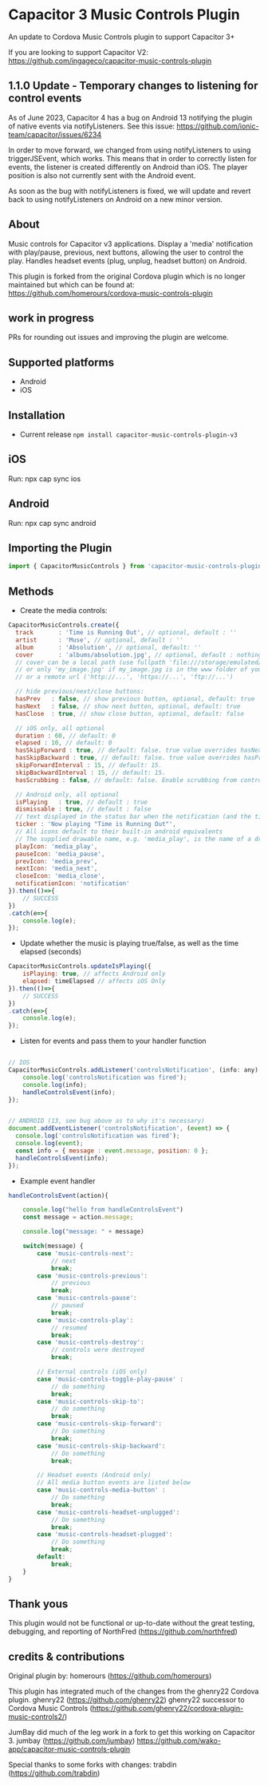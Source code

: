 # Capacitor 3 Music Controls Plugin

An update to Cordova Music Controls plugin to support Capacitor 3+

If you are looking to support Capacitor V2:
https://github.com/ingageco/capacitor-music-controls-plugin

## 1.1.0 Update - Temporary changes to listening for control events

As of June 2023, Capacitor 4 has a bug on Android 13 notifying the plugin of native events via notifyListeners. See this issue: https://github.com/ionic-team/capacitor/issues/6234

In order to move forward, we changed from using notifyListeners to using triggerJSEvent, which works. This means that in order to correctly listen for events, the listener is created differently on Android than iOS. The player position is also not currently sent with the Android event. 

As soon as the bug with notifyListeners is fixed, we will update and revert back to using notifyListeners on Android on a new minor version.

## About

Music controls for Capacitor v3 applications. Display a 'media' notification with play/pause, previous, next buttons, allowing the user to control the play. Handles headset events (plug, unplug, headset button) on Android.

This plugin is forked from the original Cordova plugin which is no longer maintained but which can be found at:
https://github.com/homerours/cordova-music-controls-plugin

##  work in progress

PRs for rounding out issues and improving the plugin are welcome.

## Supported platforms

- Android
- iOS

## Installation

- Current release
`npm install capacitor-music-controls-plugin-v3`

## iOS

Run:
npx cap sync ios

## Android

Run:
npx cap sync android

## Importing the Plugin

```javascript
import { CapacitorMusicControls } from 'capacitor-music-controls-plugin-v3'
```

## Methods

- Create the media controls:
```javascript
CapacitorMusicControls.create({
  track       : 'Time is Running Out', // optional, default : ''
  artist      : 'Muse', // optional, default : ''
  album       : 'Absolution', // optional, default: ''
  cover       : 'albums/absolution.jpg', // optional, default : nothing
  // cover can be a local path (use fullpath 'file:///storage/emulated/...', 
  // or only 'my_image.jpg' if my_image.jpg is in the www folder of your app)
  // or a remote url ('http://...', 'https://...', 'ftp://...')

  // hide previous/next/close buttons:
  hasPrev   : false, // show previous button, optional, default: true
  hasNext   : false, // show next button, optional, default: true
  hasClose  : true, // show close button, optional, default: false

  // iOS only, all optional
  duration : 60, // default: 0
  elapsed : 10, // default: 0
  hasSkipForward : true, // default: false. true value overrides hasNext.
  hasSkipBackward : true, // default: false. true value overrides hasPrev.
  skipForwardInterval : 15, // default: 15.
  skipBackwardInterval : 15, // default: 15.
  hasScrubbing : false, // default: false. Enable scrubbing from control center progress bar 

  // Android only, all optional
  isPlaying   : true, // default : true
  dismissable : true, // default : false
  // text displayed in the status bar when the notification (and the ticker) are updated
  ticker : 'Now playing "Time is Running Out"',
  // All icons default to their built-in android equivalents
  // The supplied drawable name, e.g. 'media_play', is the name of a drawable found under android/res/drawable* folders
  playIcon: 'media_play',
  pauseIcon: 'media_pause',
  prevIcon: 'media_prev',
  nextIcon: 'media_next',
  closeIcon: 'media_close',
  notificationIcon: 'notification'
}).then(()=>{
	// SUCCESS
})
.catch(e=>{
	console.log(e);
});
```

- Update whether the music is playing true/false, as well as the time elapsed (seconds)

```javascript
CapacitorMusicControls.updateIsPlaying({
    isPlaying: true, // affects Android only
    elapsed: timeElapsed // affects iOS Only
}).then(()=>{
	// SUCCESS
})
.catch(e=>{
	console.log(e);
});
```

- Listen for events and pass them to your handler function

```javascript

// IOS
CapacitorMusicControls.addListener('controlsNotification', (info: any) => {
    console.log('controlsNotification was fired');
    console.log(info);
    handleControlsEvent(info);
});


// ANDROID (13, see bug above as to why it's necessary)
document.addEventListener('controlsNotification', (event) => {
  console.log('controlsNotification was fired');
  console.log(event);
  const info = { message : event.message, position: 0 };
  handleControlsEvent(info);
});

```



- Example event handler

```javascript
handleControlsEvent(action){

	console.log("hello from handleControlsEvent")
	const message = action.message;

	console.log("message: " + message)

	switch(message) {
		case 'music-controls-next':
			// next
			break;
		case 'music-controls-previous':
			// previous
			break;
		case 'music-controls-pause':
			// paused
			break;
		case 'music-controls-play':
			// resumed
			break;
		case 'music-controls-destroy':
			// controls were destroyed
			break;

		// External controls (iOS only)
		case 'music-controls-toggle-play-pause' :
			// do something
			break;
		case 'music-controls-skip-to':
			// do something
			break;
		case 'music-controls-skip-forward':
			// Do something
			break;
		case 'music-controls-skip-backward':
			// Do something
			break;

		// Headset events (Android only)
		// All media button events are listed below
		case 'music-controls-media-button' :
			// Do something
			break;
		case 'music-controls-headset-unplugged':
			// Do something
			break;
		case 'music-controls-headset-plugged':
			// Do something
			break;
		default:
			break;
	}
}
```

## Thank yous

This plugin would not be functional or up-to-date without the great testing, debugging, and reporting of NorthFred (https://github.com/northfred)

## credits & contributions

Original plugin by:
homerours (https://github.com/homerours)

This plugin has integrated much of the changes from the ghenry22 Cordova plugin.
ghenry22 (https://github.com/ghenry22)
ghenry22 successor to Cordova Music Controls (https://github.com/ghenry22/cordova-plugin-music-controls2/)

JumBay did much of the leg work in a fork to get this working on Capacitor 3. 
jumbay (https://github.com/jumbay)
https://github.com/wako-app/capacitor-music-controls-plugin

Special thanks to some forks with changes: 
trabdin (https://github.com/trabdin)
